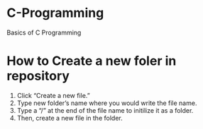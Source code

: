 # C-Programming
Basics of C Programming

# How to Create a new foler in repository  
1. Click “Create a new file.”
2. Type new folder’s name where you would write the file name.
3. Type a “/” at the end of the file name to initilize it as a folder.
4. Then, create a new file in the folder.
